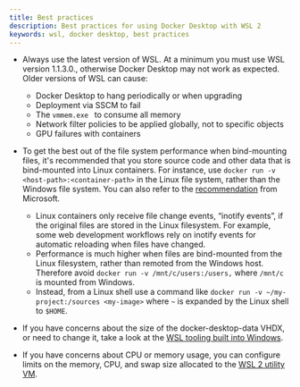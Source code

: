 ```yaml
---
title: Best practices
description: Best practices for using Docker Desktop with WSL 2 
keywords: wsl, docker desktop, best practices
---
```


- Always use the latest version of WSL. At a minimum you must use WSL version 1.1.3.0., otherwise Docker Desktop may not work as expected. Older versions of WSL can cause:
    - Docker Desktop to hang periodically or when upgrading
    - Deployment via SSCM to fail 
    - The `vmmem.exe ` to consume all memory 
    - Network filter policies to be applied globally, not to specific objects
    - GPU failures with containers
- To get the best out of the file system performance when bind-mounting files, it's recommended that you store source code and other data that is bind-mounted into Linux containers. For instance, use `docker run -v <host-path>:<container-path>` in the Linux file system, rather than the Windows file system. You can also refer to the [recommendation](https://learn.microsoft.com/en-us/windows/wsl/compare-versions) from Microsoft.
    - Linux containers only receive file change events, “inotify events”, if the original files are stored in the Linux filesystem. For example, some web development workflows rely on inotify events for automatic reloading when files have changed.
    - Performance is much higher when files are bind-mounted from the Linux filesystem, rather than remoted from the Windows host. Therefore avoid `docker run -v /mnt/c/users:/users,` where `/mnt/c` is mounted from Windows.
    - Instead, from a Linux shell use a command like `docker run -v ~/my-project:/sources <my-image>` where `~` is expanded by the Linux shell to `$HOME`.

- If you have concerns about the size of the docker-desktop-data VHDX, or need to change it, take a look at the [WSL tooling built into Windows](https://learn.microsoft.com/en-us/windows/wsl/disk-space).

- If you have concerns about CPU or memory usage, you can configure limits on the memory, CPU, and swap size allocated to the [WSL 2 utility VM](https://learn.microsoft.com/en-us/windows/wsl/wsl-config#global-configuration-options-with-wslconfig).
